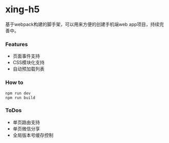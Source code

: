 # xing-h5
基于webpack构建的脚手架，可以用来方便的创建手机端web app项目，持续完善中。

### Features
* 页面事件支持
* CSS模块化支持
* 自动预加载列表

### How to
    npm run dev
    npm run build 

### ToDos
* 单页路由支持
* 单页微信分享
* 全局版本号缓存控制
